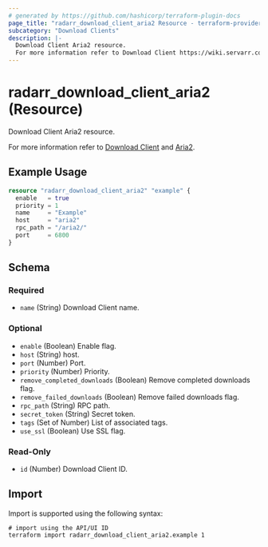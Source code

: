 ```yaml
---
# generated by https://github.com/hashicorp/terraform-plugin-docs
page_title: "radarr_download_client_aria2 Resource - terraform-provider-radarr"
subcategory: "Download Clients"
description: |-
  Download Client Aria2 resource.
  For more information refer to Download Client https://wiki.servarr.com/radarr/settings#download-clients and Aria2 https://wiki.servarr.com/radarr/supported#aria2.
---
```


# radarr_download_client_aria2 (Resource)

<!-- subcategory:Download Clients -->Download Client Aria2 resource.
For more information refer to [Download Client](https://wiki.servarr.com/radarr/settings#download-clients) and [Aria2](https://wiki.servarr.com/radarr/supported#aria2).

## Example Usage

```terraform
resource "radarr_download_client_aria2" "example" {
  enable   = true
  priority = 1
  name     = "Example"
  host     = "aria2"
  rpc_path = "/aria2/"
  port     = 6800
}
```

<!-- schema generated by tfplugindocs -->
## Schema

### Required

- `name` (String) Download Client name.

### Optional

- `enable` (Boolean) Enable flag.
- `host` (String) host.
- `port` (Number) Port.
- `priority` (Number) Priority.
- `remove_completed_downloads` (Boolean) Remove completed downloads flag.
- `remove_failed_downloads` (Boolean) Remove failed downloads flag.
- `rpc_path` (String) RPC path.
- `secret_token` (String) Secret token.
- `tags` (Set of Number) List of associated tags.
- `use_ssl` (Boolean) Use SSL flag.

### Read-Only

- `id` (Number) Download Client ID.

## Import

Import is supported using the following syntax:

```shell
# import using the API/UI ID
terraform import radarr_download_client_aria2.example 1
```
